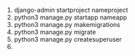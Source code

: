 1. django-admin startproject nameproject
2. python3 manage.py startapp nameapp
3. python3 manage.py makemigrations
4. python3 manage.py migrate
5. python3 manage.py createsuperuser
6.  
